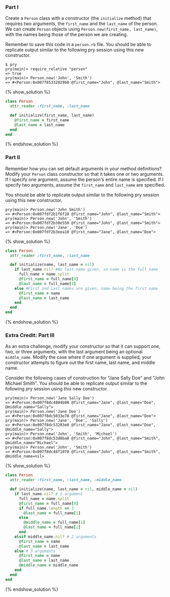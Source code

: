 ### Part I

Create a `Person` class with a constructor (the `initialize` method) that requires two arguments, the `first_name` and the `last_name` of the person. We can create `Person` objects using `Person.new(first_name, last_name)`, with the names being those of the person we are creating.

Remember to save this code in a `person.rb` file. You should be able to replicate output similar to the following pry session using this new constructor.

```no-highlight
$ pry
pry(main)> require_relative "person"
=> true
pry(main)> Person.new('John', 'Smith')
=> #<Person:0x007f8533202960 @first_name="John", @last_name="Smith">
```

{% show_solution %}
```ruby
class Person
  attr_reader :first_name, :last_name

  def initialize(first_name, last_name)
    @first_name = first_name
    @last_name = last_name
  end
end
```

{% endshow_solution %}

### Part II

Remember how you can set default arguments in your method definitions? Modify
your `Person` class constructor so that it takes one or two arguments. If I
specify one argument, assume the person's entire name is specified. If I specify
two arguments, assume the `first_name` and `last_name` are specified.

You should be able to replicate output similar to the following pry session using this new
constructor.

```no-highlight
pry(main)> Person.new('John Smith')
=> #<Person:0x007fdf2b1f6f28 @first_name="John", @last_name="Smith">
pry(main)> Person.new('John', 'Smith')
=> #<Person:0x007fdf2b30e550 @first_name="John", @last_name="Smith">
pry(main)> Person.new('Jane', 'Doe')
=> #<Person:0x007fdf2b3eea10 @first_name="Jane", @last_name="Doe">
```

{% show_solution %}
```ruby
class Person
  attr_reader :first_name, :last_name

  def initialize(name, last_name = nil)
    if last_name.nil? #No last name given, so name is the full name
      full_name = name.split
      @first_name = full_name[0]
      @last_name = full_name[1]
    else #First and Last names are given, name being the first name
      @first_name = name
      @last_name = last_name
    end
  end
end
```

{% endshow_solution %}

### Extra Credit: Part III

As an extra challenge, modify your constructor so that it can support
one, two, or three arguments, with the last argument being an optional `middle_name`.
Modify the case where if one argument is supplied,
your constructor attempts to figure out the first name, last name, and middle name.

Consider the following cases of construction for "Jane Sally Doe" and "John
Michael Smith". You should be able to replicate output similar to the following
pry session using this new constructor.

```no-highlight
pry(main)> Person.new('Jane Sally Doe')
=> #<Person:0x007f8dc4804b08 @first_name="Jane", @last_name="Doe", @middle_name="Sally">
pry(main)> Person.new('Jane Doe')
=> #<Person:0x007f8dc5033e78 @first_name="Jane", @last_name="Doe">
pry(main)> Person.new('Jane', 'Doe', 'Sally')
=> #<Person:0x007f8dc53283e0 @first_name="Jane", @last_name="Doe", @middle_name="Sally">
pry(main)> Person.new('John', 'Smith', 'Michael')
=> #<Person:0x007f8dc53d8ba0 @first_name="John", @last_name="Smith", @middle_name="Michael">
pry(main)> Person.new('John', 'Smith')
=> #<Person:0x007f8dc48f1070 @first_name="John", @last_name="Smith", @middle_name=nil>
```

{% show_solution %}
```ruby
class Person
  attr_reader :first_name, :last_name, :middle_name

  def initialize(name, last_name = nil, middle_name = nil)
    if last_name.nil? # 1 argument
      full_name = name.split
      @first_name = full_name[0]
      if full_name.length == 2
        @last_name = full_name[1]
      else
        @middle_name = full_name[1]
        @last_name = full_name[2]
      end
    elsif middle_name.nil? # 2 arguments
      @first_name = name
      @last_name = last_name
    else # 3 arguments
      @first_name = name
      @last_name = last_name
      @middle_name = middle_name
    end
  end
end
```

{% endshow_solution %}
